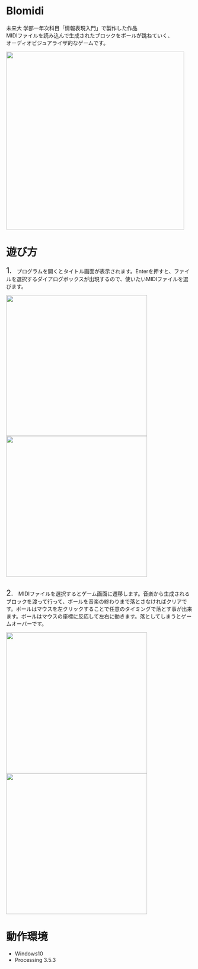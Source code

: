 Blomidi
===
未来大 学部一年次科目「情報表現入門」で製作した作品
</br>
MIDIファイルを読み込んで生成されたブロックをボールが跳ねていく、
</br>
オーディオビジュアライザ的なゲームです。

<img src="https://user-images.githubusercontent.com/17905349/96976118-63c29780-1556-11eb-94f3-bd61311fc550.gif" width="480">


遊び方
===
<p style="font-size: 100%"><span style="font-size: 150%">1.</span>　プログラムを開くとタイトル画面が表示されます。Enterを押すと、ファイルを選択するダイアログボックスが出現するので、使いたいMIDIファイルを選びます。</p>
<img src="https://user-images.githubusercontent.com/17905349/96974124-bea6bf80-1553-11eb-9837-207a3850a0c9.png" width="380">
<img src="https://user-images.githubusercontent.com/17905349/96974128-bfd7ec80-1553-11eb-9a42-2b8508c3271e.png" width="380">
<br>
<br>
<p style="font-size: 100%"><span style="font-size: 150%">2.</span>　MIDIファイルを選択するとゲーム画面に遷移します。音楽から生成されるブロックを渡って行って、ボールを音楽の終わりまで落とさなければクリアです。ボールはマウスを左クリックすることで任意のタイミングで落とす事が出来ます。ボールはマウスの座標に反応して左右に動きます。落としてしまうとゲームオーバーです。</p>
<img src="https://user-images.githubusercontent.com/17905349/96974131-c1091980-1553-11eb-8f4f-bceec762dd40.png" width="380">
<img src="https://user-images.githubusercontent.com/17905349/96974133-c23a4680-1553-11eb-82c3-38f99067c16b.png" width="380">

動作環境
===
- Windows10
- Processing 3.5.3
